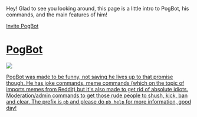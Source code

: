<p>Hey! Glad to see you looking around, this page is a little intro to PogBot, his commands, and the main features of him!</p>

<a href="https://discord.com/oauth2/authorize?client_id=743469370956710028&scope=bot&permissions=2146958847">Invite PogBot

<h1>PogBot</h1>
<img src="https://cdn.discordapp.com/attachments/770659414277357578/790725486502084608/rsz_2poglogo.png">

PogBot was made to be funny, not saying he lives up to that promise though. He has joke commands, meme commands (which on the topic of imports memes from Reddit) but it's also made to get rid of absolute idiots. Moderation/admin commands to get those rude people to shush, kick, ban and clear. The prefix is `pb` and please do `pb help` for more information, good day! 
